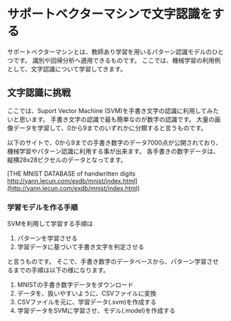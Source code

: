 # サポートベクターマシンで文字認識をする
サポートベクターマシンとは、教師あり学習を用いるパターン認識モデルのひとつです。
識別や回帰分析へ適用できるものです。
ここでは、機械学習の利用例として、文字認識について学習してきます。

## 文字認識に挑戦
ここでは、Suport Vector Machine (SVM)を手書き文字の認識に利用してみたいと思います。
手書き文字の認識で最も簡単なのが数字の認識です。
大量の画像データを学習して、0から9までのいずれかに分類すると言うものです。

以下のサイトで、0から9までの手書き数字のデータ7000点が公開されており、機械学習やパターン認識に利用する事が出来ます。
各手書きの数字データは、縦横28x28ピクセルのデータとなってます。

[THE MNIST DATABASE of handwritten digits<br>http://yann.lecun.com/exdb/mnist/index.html](http://yann.lecun.com/exdb/mnist/index.html)

### 学習モデルを作る手順
SVMを利用して学習する手順は
1. パターンを学習させる
2. 学習データに基づいて手書き文字を判定させる

と言うものです。
そこで、手書き数字のデータベースから、パターン学習させるまでの手順は以下の様になります。

1. MNISTの手書き数字データをダウンロード
2. データを、扱いやすいように、CSVファイルに変換
3. CSVファイルを元に、学習データ(.svm)を作成する
4. 学習データをSVMに学習させ、モデル(.model)を作成する


